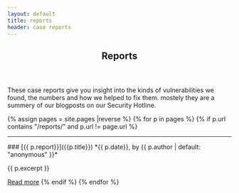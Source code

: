 ```yaml
---
layout: default
title: reports
header: case reports
---
```

<header>
	<h2>Reports</h2>
</header>

These case reports give you insight into the kinds of vulnerabilities we found, the numbers and how we helped to fix them. mostely they are a summery of our blogposts on our Security Hotline. 

{% assign pages = site.pages |reverse %}
{% for p in pages %}
{% if p.url contains "/reports/" and p.url != page.url %}
<hr>
### [{{ p.report}}]({{p.title}})
*{{ p.date}}, by {{ p.author | default: "anonymous" }}*

{{ p.excerpt }}

[Read more]({{p.url}})
{% endif %}
{% endfor %}
